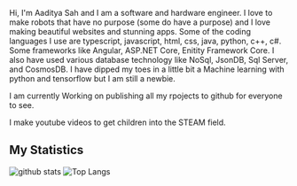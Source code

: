 Hi, I'm Aaditya Sah and I am a software and hardware engineer. I love to make robots that have no purpose (some do have a purpose) and I love making beautiful websites and stunning apps. Some of the coding languages I use are typescript, javascript, html, css, java, python, c++, c#. Some frameworks like Angular, ASP.NET Core, Enitity Framework Core. I also have used various database technology like NoSql, JsonDB, Sql Server, and CosmosDB. I have dipped my toes in a little bit a Machine learning with python and tensorflow but I am still a newbie. 

I am currently Working on publishing all my rpojects to github for everyone to see.

I make youtube videos to get children into the STEAM field.

<h2><b>My Statistics</b></h2>

![github stats](https://raw.githubusercontent.com/CodeWithAaditya/CodeWithAadityaStats/5d4680ea8b7a5986c1924b1fdd5e789ad038bc32/generated/languages.svg?token=ALMK3VTMYNHWHNNT7QCRCFLBBRN6W) ![Top Langs](https://raw.githubusercontent.com/CodeWithAaditya/CodeWithAadityaStats/5d4680ea8b7a5986c1924b1fdd5e789ad038bc32/generated/overview.svg?token=ALMK3VUEPN5MPV5TVSUUED3BBRNSM)

